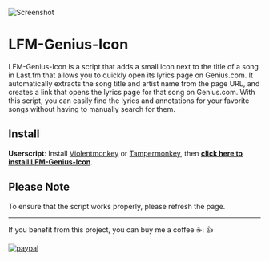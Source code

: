 ![Screenshot](https://user-images.githubusercontent.com/99014543/224570498-13c46d5d-622f-434f-af15-847cc44a872b.png)

# LFM-Genius-Icon
LFM-Genius-Icon is a script that adds a small icon next to the title of a song in Last.fm that allows you to quickly open its lyrics page on Genius.com. It automatically extracts the song title and artist name from the page URL, and creates a link that opens the lyrics page for that song on Genius.com. With this script, you can easily find the lyrics and annotations for your favorite songs without having to manually search for them.

## Install
**Userscript**: Install [Violentmonkey](https://chrome.google.com/webstore/detail/violent-monkey/jinjaccalgkegednnccohejagnlnfdag) or [Tampermonkey](https://tampermonkey.net/), then **[click here to install LFM-Genius-Icon](https://greasyfork.org/scripts/461718-lfm-genius-icon/code/LFM-Genius-Icon.user.js)**.

## Please Note 
To ensure that the script works properly, please refresh the page. 

-------------------------------------------------------------------------------------------------------------
If you benefit from this project, you can buy me a coffee ☕: :+1:

[![paypal](https://www.paypalobjects.com/en_US/i/btn/btn_donateCC_LG.gif)](https://paypal.me/LotfiMouad55)
